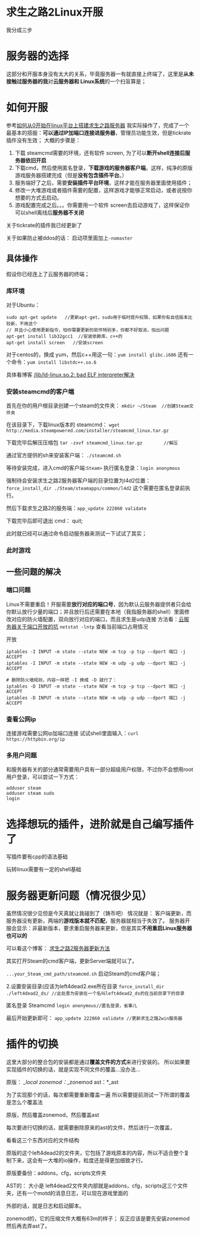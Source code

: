 # 求生之路2Linux开服
我分成三步
# 服务器的选择
这部分和开服本身没有太大的关系，毕竟服务器一有就直接上终端了，这里是**从未接触过服务器的我**对**云服务器和 Linux系统**的一个扫盲算是；

# 如何开服
参考[如何从0开始在linux平台上搭建求生之路服务器](https://www.bilibili.com/read/cv8467443)
我实际操作了，完成了一个最基本的搭服：**可以通过IP加端口连接进服务器**，管理员功能生效，但是tickrate插件没有生效；
大概的步骤是：
1. 下载 steamcmd需要的环境，还有软件 screen, 为了可以**断开shell连接后服务器依旧开启**
1. 下载cmd，然后使用匿名登录，**下载游戏的服务器客户端**。这样，纯净的原版游戏服务器搭建完成（但是**没有包含插件平台**。）
1. 服务端好了之后，需要**安装插件平台环境**，这样才能在服务器里面使用插件；
1. 修改一大堆游戏或者插件需要的配置，这样游戏才能够正常启动，或者说按你想要的方式去启动。
1. 游戏配置完成之后。。。你需要用一个软件 screen去启动游戏了，这样保证你可以shell离线后**服务器不关闭**

关于tickrate的插件我已经更新了

关于如果防止被ddos的话：
启动项里面加上`-nomaster`
## 具体操作
假设你已经连上了云服务器的终端；
### 库环境
对于Ubuntu：
```shell
sudo apt-get update   //更新apt-get，sudo用于临时提升权限，如果你有自信版本比较新，不用这个
// 并且小心使用更新指令，怕你需要更新的软件特别多，你都不好取消，怕出问题
apt-get install lib32gcc1  //安装依赖库，c++的
apt-get install screen   //安装screen
```
对于centos的，换成 yum，然后c++用这一句：`yum install glibc.i686`
还有一个命令：`yum install libstdc++.so.6`

具体看博客
[/lib/ld-linux.so.2: bad ELF interpreter解决](https://blog.csdn.net/l1028386804/article/details/77645925)

### 安装steamcmd的客户端
首先在你的用户根目录创建一个steam的文件夹：
`mkdir ~/Steam	//创建Steam文件夹`

在该目录下，下载linux版本的 steamcmd：
`wget http://media.steampowered.com/installer/steamcmd_linux.tar.gz`

下载完毕后解压压缩包
`tar -zxvf steamcmd_linux.tar.gz		//解压`

通过官方提供的sh来安装客户端：
`./steamcmd.sh`

等待安装完成，进入cmd的客户端:`Steam>`
执行匿名登录：`login anonymous`

强制待会安装求生之路2服务器客户端的目录位置为l4d2位置：
`force_install_dir ./Steam/steamapps/common/l4d2`
这个需要在匿名登录前执行。

然后下载求生之路2的服务端：`app_update 222860 validate`

下载完毕后即可退出 cmd： quit;

此时就已经可以通过命令启动服务器来测试一下试试了其实；



### 此时游戏


## 一些问题的解决
### 端口问题
Linux不需要重启！开服需要**放行对应的端口号**，因为默认云服务器提供者只会给你默认放行少量的端口；并且放行后还需要在本地（我指服务器的shell）里面修改对应的防火墙配置，双向放行对应的端口，而且求生是udp连接
方法看：[云服务器关于端口开放的坑](https://blog.csdn.net/qq_40855366/article/details/99011978)
`netstat -lntp` 查看当前端口占用情况

开放
```shell
iptables -I INPUT -m state --state NEW -m tcp -p tcp --dport 端口 -j ACCEPT
iptables -I INPUT -m state --state NEW -m udp -p udp --dport 端口 -j ACCEPT
 
# 删除防火墙规则，内容一样把 -I 换成 -D 就行了：
iptables -D INPUT -m state --state NEW -m tcp -p tcp --dport 端口 -j ACCEPT
iptables -D INPUT -m state --state NEW -m udp -p udp --dport 端口 -j ACCEPT
```
### 查看公网ip
连接游戏需要公网ip加端口连接
试试shell里面输入：`curl https://httpbin.org/ip`

### 多用户问题
和服务器有关的部分通常需要用户具有一部分超级用户权限，不过你不会想用root用户登录，可以尝试一下方式：
```shell
adduser steam
adduser steam sudo
login
```

# 选择想玩的插件，进阶就是自己编写插件了
写插件要有cpp的语法基础

玩转linux需要有一定的shell基础

# 服务器更新问题（情况很少见）
虽然情况很少见但是今天真就让我碰到了（铸币吧）
情况就是： 客户端更新，而服务器没有更新，两端的**游戏版本就不匹配**，服务器就相当于失效了。
服务器开服会显示：非最新版本，要求重启服务器来更新，但是其实**不用重启Linux服务器也可以的**

可以看这个博客：
[求生之路2服务器更新方法](https://www.bilibili.com/read/cv13455610)

其实打开Steam的cmd客户端，更新Server端就可以了。

`...your_Steam_cmd_path/steamcmd.sh` 启动Steam的cmd客户端；

2.设置安装目录(应该为left4dead2.exe所在目录
`force_install_dir ./left4dead2_ds/ //此处意为安装在一个名叫left4dead2_ds的在当前目录下的目录`

匿名登录 Steamcmd
`login anonymous//匿名登录，省事儿`

最后开始更新即可：
`app_update 222860 validate //更新求生之路2win服务器`

# 插件的切换
这里大部分的整合包的安装都是通过**覆盖文件的方式**来进行安装的。
所以如果要实现插件的切换的话，就是实现不同文件的覆盖...没办法...

原版： *_local
zonemod：*_zonemod
ast：*_ast

为了实现那个的话，每次都需要重新覆盖一遍
所以需要提前测试一下所谓的覆盖是怎么个覆盖法

原版，然后覆盖zonemod，然后覆盖ast

每次要进行切换的话，就需要删除原来的ast的文件，然后进行一次覆盖，

看看这三个东西对应的文件结构

原版的这个left4dead2的文件夹，它包括了游戏原本的内容，所以不适合整个复制下来，这会有一大堆的io操作，粒度还是得更加细致才行。

原版要备份：addons，cfg，scripts文件夹

AST的： 大小是
left4dead2文件夹内部就是addons，cfg，scripts这三个文件夹，还有一个motd的消息日志，可以现在游戏里面的

外部的话，就是日志和启动脚本。

zonemod的，它的压缩文件大概有63m的样子；
反正应该是要先安装zonemod然后再去弄ast了。





